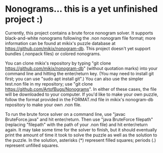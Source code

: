 # Nonograms... this is a yet unfinished project :)

Currently, this project contains a brute force nonogram solver. It supports
black-and-white nonograms following the .non nonogram file format; more
information can be found at mikix's puzzle database at
https://github.com/mikix/nonogram-db. This project doesn't yet support bundles
(.nonpack files) or colored nonograms.

You can clone mikix's repository by typing
"git clone https://github.com/mikix/nonogram-db" (without quotation marks)
into your command line and hitting the enter/return key. (You may need to
install git first; you can use "sudo apt install git".) You can also use the
simpler test.non file in my repository; use
"git clone https://github.com/ArtofBugs/Nonograms". In either of these cases,
the file will be downloaded to your computer. If you'd like to make your own
puzzle, follow the format provided in the FORMAT.md file in mikix's nonogram-db
repository to make your own .non file.

To run the brute force solver on a command line, use "javac BruteForce.java"
and hit enter/return. Then use "java BruteForce filepath" (replacing "filepath"
with the path of your .non file) and hit enter/return again.
It may take some time for the solver to finish, but it should eventually print
the amount of time it took to solve the puzzle as well as the solution to the
puzzle. In the solution, asterisks (*) represent filled squares; periods (.)
represent unfilled squares.
